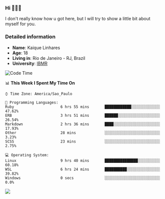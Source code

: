### Hi 🙋🏽‍♂️

I don't really know how u got here, but I will try to show a little bit about myself for you.

### Detailed information

* **Name**: Kaique Linhares
* **Age**: 18
* **Living in**: Rio  de Janeiro - RJ, Brazil
* **University**: [IBMR](https://www.ibmr.br/)

<!--START_SECTION:waka-->
![Code Time](http://img.shields.io/badge/Code%20Time-96%20hrs%2042%20mins-blue)

📊 **This Week I Spent My Time On** 

```text
⌚︎ Time Zone: America/Sao_Paulo

💬 Programming Languages: 
Ruby                     6 hrs 55 mins       ████████████░░░░░░░░░░░░░   47.62% 
ERB                      3 hrs 51 mins       ██████░░░░░░░░░░░░░░░░░░░   26.54% 
Markdown                 2 hrs 36 mins       ████░░░░░░░░░░░░░░░░░░░░░   17.93% 
Other                    28 mins             ░░░░░░░░░░░░░░░░░░░░░░░░░   3.23% 
SCSS                     23 mins             ░░░░░░░░░░░░░░░░░░░░░░░░░   2.75%

💻 Operating System: 
Linux                    9 hrs 40 mins       ███████████████░░░░░░░░░░   60.18% 
WSL                      6 hrs 24 mins       ██████████░░░░░░░░░░░░░░░   39.82% 
Windows                  0 secs              ░░░░░░░░░░░░░░░░░░░░░░░░░   0.0%

```


<!--END_SECTION:waka-->

<a href="https://www.linkedin.com/in/kaique-linhares-25a840208/"  target="_blank"><img src="https://img.shields.io/badge/-LinkedIn-%230077B5?style=for-the-badge&logo=linkedin&logoColor=white" target="_blank"></a>
